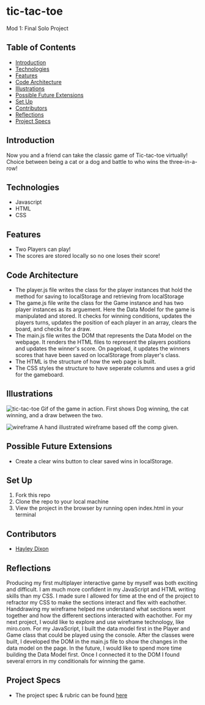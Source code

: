 # tic-tac-toe
Mod 1: Final Solo Project


## Table of Contents
  - [Introduction](#introduction)
  - [Technologies](#technologies)
  - [Features](#features)
  - [Code Architecture](#code-architecture)
  - [Illustrations](#illustrations)
  - [Possible Future Extensions](#possible-future-extensions)
  - [Set Up](#set-up)
  - [Contributors](#contributors)
  - [Reflections](#reflections)
  - [Project Specs](#project-specs)

## Introduction

  Now you and a friend can take the classic game of Tic-tac-toe virtually! Choice between being a cat or a dog and battle to who wins the three-in-a-row! 


## Technologies
  - Javascript
  - HTML
  - CSS

## Features
   
   - Two Players can play!
   - The scores are stored locally so no one loses their score!
   
## Code Architecture
  - The player.js file writes the class for the player instances that hold the method for saving to localStorage and retrieving from localStorage
  - The game.js file write the class for the Game instance and has two player instances as its arguement. Here the Data Model for the game is manipulated and stored. It checks for winning conditions, updates the players turns, updates the position of each player in an array, clears the board, and checks for a draw. 
  - The main.js file writes the DOM that represents the Data Model on the webpage. It renders the HTML files to represent the players positions and updates the winner's score. On pageload, it updates the winners scores that have been saved on localStorage from player's class. 
  - The HTML is the structure of how the web page is built.
  - The CSS styles the structure to have seperate columns and uses a grid for the gameboard. 

## Illustrations

![tic-tac-toe](https://user-images.githubusercontent.com/78764587/122145007-b0beeb00-ce11-11eb-91da-6621fba45839.gif)
Gif of the game in action. First shows Dog winning, the cat winning, and a draw between the two. 

![wireframe](https://user-images.githubusercontent.com/78764587/122145821-31321b80-ce13-11eb-93fd-d0a7470fab49.jpg)
A hand illustrated wireframe based off the comp given. 


## Possible Future Extensions

  - Create a clear wins button to clear saved wins in localStorage. 

## Set Up

1. Fork this repo  
2. Clone the repo to your local machine
3. View the project in the browser by running open index.html in your terminal


## Contributors
  - [Hayley Dixon](https://github.com/hheyhhay)

## Reflections
Producing my first multiplayer interactive game by myself was both exciting and difficult. I am much more confident in my JavaScript and HTML writing skills than my CSS. I made sure I allowed for time at the end of the project to refractor my CSS to make the sections interact and flex with eachother. Handdrawing my wireframe helped me understand what sections went together and how the different sections interacted with eachother. For my next project, I would like to explore and use wireframe technology, like miro.com. For my JavaScript, I built the data model first in the Player and Game class that could be played using the console. After the classes were built, I developed the DOM in the main.js file to show the changes in the data model on the page. In the future, I would like to spend more time building the Data Model first. Once I connected it to the DOM I found several errors in my conditionals for winning the game. 


## Project Specs
  - The project spec & rubric can be found [here](https://frontend.turing.edu/projects/module-1/tic-tac-toe-solo.html)
